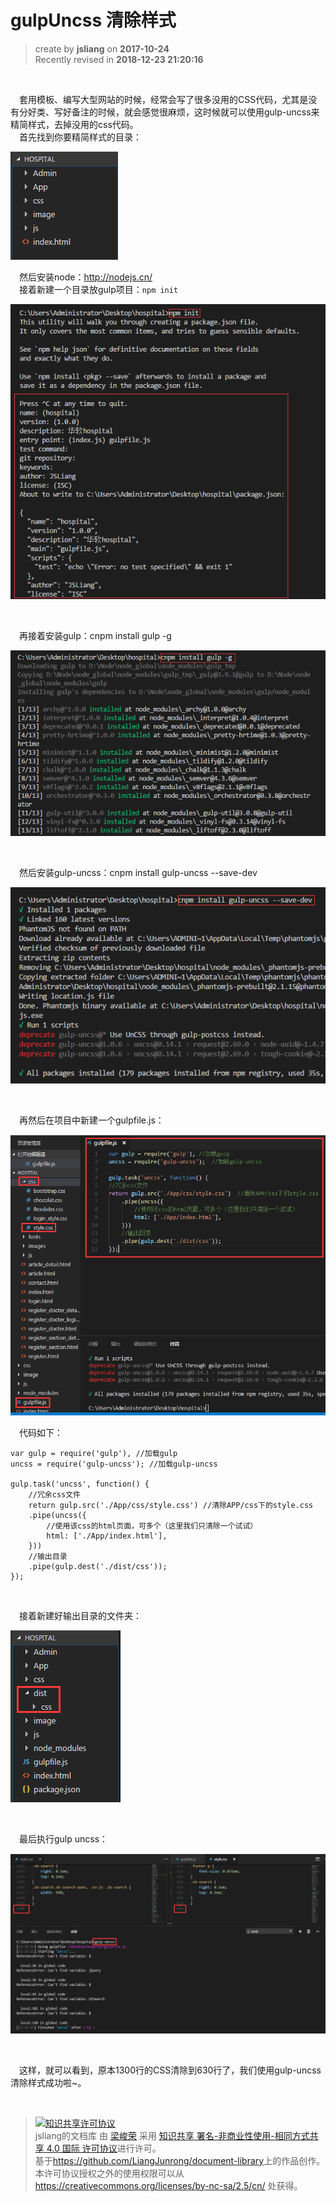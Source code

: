 gulpUncss 清除样式
===

> create by **jsliang** on **2017-10-24**  
> Recently revised in **2018-12-23 21:20:16**

<br>

&emsp;套用模板、编写大型网站的时候，经常会写了很多没用的CSS代码，尤其是没有分好类、写好备注的时候，就会感觉很麻烦，这时候就可以使用gulp-uncss来精简样式，去掉没用的css代码。  
&emsp;首先找到你要精简样式的目录：  

![图](./resource/17-1.png)

&emsp;然后安装node：http://nodejs.cn/  
&emsp;接着新建一个目录放gulp项目：`npm init`  

![图](./resource/17-2.png)

<br>

&emsp;再接着安装gulp：cnpm install gulp -g  

![图](./resource/17-3.png)

<br>

&emsp;然后安装gulp-uncss：cnpm install gulp-uncss --save-dev  

![图](./resource/17-4.png)

<br>

&emsp;再然后在项目中新建一个gulpfile.js：  

![图](./resource/17-5.png)

&emsp;代码如下：
```
var gulp = require('gulp'), //加载gulp
uncss = require('gulp-uncss'); //加载gulp-uncss

gulp.task('uncss', function() {
    //冗余css文件
    return gulp.src('./App/css/style.css') //清除APP/css下的style.css
    .pipe(uncss({
        //使用该css的html页面，可多个（这里我们只清除一个试试）
        html: ['./App/index.html'],
    }))
    //输出目录
    .pipe(gulp.dest('./dist/css'));
});
```

<br>

&emsp;接着新建好输出目录的文件夹：  

![图](./resource/17-6.png)

<br>

&emsp;最后执行gulp uncss：  

![图](./resource/17-7.png)

<br>

&emsp;这样，就可以看到，原本1300行的CSS清除到630行了，我们使用gulp-uncss清除样式成功啦~。  

<br>

> <a rel="license" href="http://creativecommons.org/licenses/by-nc-sa/4.0/"><img alt="知识共享许可协议" style="border-width:0" src="https://i.creativecommons.org/l/by-nc-sa/4.0/88x31.png" /></a><br /><span xmlns:dct="http://purl.org/dc/terms/" property="dct:title">jsliang的文档库</span> 由 <a xmlns:cc="http://creativecommons.org/ns#" href="https://github.com/LiangJunrong/document-library" property="cc:attributionName" rel="cc:attributionURL">梁峻荣</a> 采用 <a rel="license" href="http://creativecommons.org/licenses/by-nc-sa/4.0/">知识共享 署名-非商业性使用-相同方式共享 4.0 国际 许可协议</a>进行许可。<br />基于<a xmlns:dct="http://purl.org/dc/terms/" href="https://github.com/LiangJunrong/document-library" rel="dct:source">https://github.com/LiangJunrong/document-library</a>上的作品创作。<br />本许可协议授权之外的使用权限可以从 <a xmlns:cc="http://creativecommons.org/ns#" href="https://creativecommons.org/licenses/by-nc-sa/2.5/cn/" rel="cc:morePermissions">https://creativecommons.org/licenses/by-nc-sa/2.5/cn/</a> 处获得。